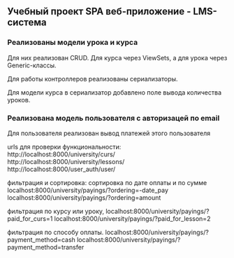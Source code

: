 ## Учебный проект SPA веб-приложение - LMS-система

### Реализованы модели урока и курса
Для них реализован CRUD. Для курса через ViewSets, а для урока через Generic-классы.

Для работы контроллеров реализованы сериализаторы.

Для модели курса в сериализатор  добавлено поле вывода количества уроков.

### Реализована модель пользователя с авторизацей по email

Для пользователя реализован вывод платежей этого пользователя


urls  для проверки функциональности:
http://localhost:8000/university/curs/
http://localhost:8000/university/lessons/
http://localhost:8000/user_auth/user/

фильтрация и сортировка:
сортировка  по  дате оплаты и по сумме
localhost:8000/university/payings/?ordering=-date_pay
localhost:8000/university/payings/?ordering=amount

фильтрация по курсу или уроку,
localhost:8000/university/payings/?paid_for_curs=1
localhost:8000/university/payings/?paid_for_lesson=2

фильтрация по способу оплаты.
localhost:8000/university/payings/?payment_method=cash
localhost:8000/university/payings/?payment_method=transfer